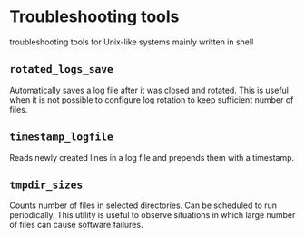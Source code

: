 # Troubleshooting tools

troubleshooting tools for Unix-like systems mainly written in shell

## `rotated_logs_save`

Automatically saves a log file after it was closed and rotated. This is useful
when it is not possible to configure log rotation to keep sufficient number
of files.

## `timestamp_logfile`

Reads newly created lines in a log file and prepends them with a timestamp.

## `tmpdir_sizes`

Counts number of files in selected directories. Can be scheduled
to run periodically. This utility is useful to observe situations in which
large number of files can cause software failures.
